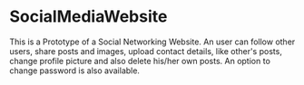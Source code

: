 # SocialMediaWebsite

This is a Prototype of a Social Networking Website. An user can follow other users, share posts and images, upload contact details, like other's posts, change profile picture and also delete his/her own posts. An option to change password is also available.
